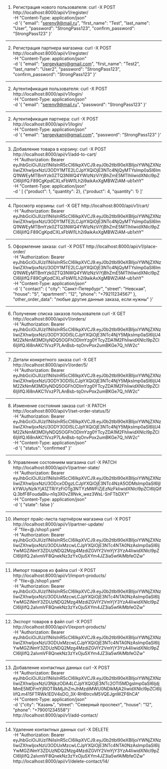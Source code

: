 1. Регистрация нового пользователя:
curl -X POST http://localhost:8000/api/v1/register/ \
-H "Content-Type: application/json" \
-d '{
    "email": "sereny9@mail.ru",
    "first_name": "Test",
    "last_name": "User",
    "password": "StrongPass123",
    "confirm_password": "StrongPass123"
}'
---------------------------------------------------------
2. Регистрация партнера магазина:
curl -X POST http://localhost:8000/api/v1/register/ \
-H "Content-Type: application/json" \
-d '{
    "email": "sergeykamj@gmail.com",
    "first_name": "Test2",
    "last_name": "User2",
    "password": "StrongPass123",
    "confirm_password": "StrongPass123"
}'
---------------------------------------------------------
2. Аутентификация пользователя:
curl -X POST http://localhost:8000/api/v1/login/ \
-H "Content-Type: application/json" \
-d '{
    "email": "sereny9@mail.ru",
    "password": "StrongPass123"
}'
---------------------------------------------------------
2. Аутентификация партнера:
curl -X POST http://localhost:8000/api/v1/login/ \
-H "Content-Type: application/json" \
-d '{
    "email": "sergeykamj@gmail.com",
    "password": "StrongPass123"
}'
---------------------------------------------------------
3. Добавление товара в корзину:
curl -X POST http://localhost:8000/api/v1/add-to-cart/ \
-H "Authorization: Bearer eyJhbGciOiJIUzI1NiIsInR5cCI6IkpXVCJ9.eyJ0b2tlbl90eXBlIjoiYWNjZXNzIiwiZXhwIjoxNzU3ODY1MTE2LCJpYXQiOjE3NTc4NjQyMTYsImp0aSI6ImQ1NWEyMTBmYzk0ZTQ3NWQ4YWIzNzViYjBhZmE5MTlhIiwidXNlcl9pZCI6IjIifQ.F89CgKpdCXLxFbWl1Lh2i9aikAxXgMBWZiAM-ub1xhY" \
-H "Content-Type: application/json" \
-d '
[
    {"product": 1, "quantity": 2},
    {"product": 4, "quantity": 1}
]'
---------------------------------------------------------
4.  Просмотр корзины:
curl -X GET http://localhost:8000/api/v1/cart/ \
-H "Authorization: Bearer eyJhbGciOiJIUzI1NiIsInR5cCI6IkpXVCJ9.eyJ0b2tlbl90eXBlIjoiYWNjZXNzIiwiZXhwIjoxNzU3ODY1MTE2LCJpYXQiOjE3NTc4NjQyMTYsImp0aSI6ImQ1NWEyMTBmYzk0ZTQ3NWQ4YWIzNzViYjBhZmE5MTlhIiwidXNlcl9pZCI6IjIifQ.F89CgKpdCXLxFbWl1Lh2i9aikAxXgMBWZiAM-ub1xhY"
---------------------------------------------------------
5. Оформление заказа:
curl -X POST http://localhost:8000/api/v1/place-order/ \
-H "Authorization: Bearer eyJhbGciOiJIUzI1NiIsInR5cCI6IkpXVCJ9.eyJ0b2tlbl90eXBlIjoiYWNjZXNzIiwiZXhwIjoxNzU3ODY1MTE2LCJpYXQiOjE3NTc4NjQyMTYsImp0aSI6ImQ1NWEyMTBmYzk0ZTQ3NWQ4YWIzNzViYjBhZmE5MTlhIiwidXNlcl9pZCI6IjIifQ.F89CgKpdCXLxFbWl1Lh2i9aikAxXgMBWZiAM-ub1xhY" \
-H "Content-Type: application/json" \
-d '{
   "contact": {
       "city": "Санкт-Петербург",
       "street": "Невская",
       "house": "5",
       "apartment": "12",
       "phone": "+79211234567"
   },
   "other_order_data": "любые другие данные заказа, если нужны"
}'
---------------------------------------------------------
6. Получение списка заказов пользователя
curl -X GET http://localhost:8000/api/v1/orders/ \
-H "Authorization: Bearer eyJhbGciOiJIUzI1NiIsInR5cCI6IkpXVCJ9.eyJ0b2tlbl90eXBlIjoiYWNjZXNzIiwiZXhwIjoxNzU3ODY3ODI5LCJpYXQiOjE3NTc4NjY5MjksImp0aSI6IjU4M2ZkNmM3MDIyNDQ5OGFhODlmYzg0YTcyZDA1M2FhIiwidXNlcl9pZCI6IjIifQ.l68nAKC1VxzP7LAnBsb-tqOnvPox2umBKGe7Q_hlW2c"
--------------------------------------------------------
7. Детали конкретного заказа
curl -X GET http://localhost:8000/api/v1/order/5/ \
-H "Authorization: Bearer eyJhbGciOiJIUzI1NiIsInR5cCI6IkpXVCJ9.eyJ0b2tlbl90eXBlIjoiYWNjZXNzIiwiZXhwIjoxNzU3ODY3ODI5LCJpYXQiOjE3NTc4NjY5MjksImp0aSI6IjU4M2ZkNmM3MDIyNDQ5OGFhODlmYzg0YTcyZDA1M2FhIiwidXNlcl9pZCI6IjIifQ.l68nAKC1VxzP7LAnBsb-tqOnvPox2umBKGe7Q_hlW2c"
----------------------------------------------------------
8. Изменение состояния заказа
curl -X PATCH http://localhost:8000/api/v1/set-order-status/5/ \
-H "Authorization: Bearer eyJhbGciOiJIUzI1NiIsInR5cCI6IkpXVCJ9.eyJ0b2tlbl90eXBlIjoiYWNjZXNzIiwiZXhwIjoxNzU3ODY3ODI5LCJpYXQiOjE3NTc4NjY5MjksImp0aSI6IjU4M2ZkNmM3MDIyNDQ5OGFhODlmYzg0YTcyZDA1M2FhIiwidXNlcl9pZCI6IjIifQ.l68nAKC1VxzP7LAnBsb-tqOnvPox2umBKGe7Q_hlW2c" \
-H "Content-Type: application/json" \
-d '{
    "status": "confirmed"
}'
-----------------------------------------------------------
9. Управление состоянием магазина
curl -X PATCH http://localhost:8000/api/v1/partner-state/ \
-H "Authorization: Bearer eyJhbGciOiJIUzI1NiIsInR5cCI6IkpXVCJ9.eyJ0b2tlbl90eXBlIjoiYWNjZXNzIiwiZXhwIjoxNzU3ODcxODgzLCJpYXQiOjE3NTc4NzA5ODMsImp0aSI6IjlkYWUyNzlkYjA1ZTRiYzFiOTg3NTYzMWFiZjEzNzFkIiwidXNlcl9pZCI6IjQifQ.3bfF8FoudaBlu-n1q3X0vZ8Nvk_wez3WsL-SnFTbDXY" \
-H "Content-Type: application/json" \
-d '{
    "state": false
}'
------------------------------------------------------------
10. Импорт прайс-листа партнёром магазина
curl -X POST http://localhost:8000/api/v1/partner-update/ \
-F "file=@./shop1.yaml" \
-H "Authorization: Bearer eyJhbGciOiJIUzI1NiIsInR5cCI6IkpXVCJ9.eyJ0b2tlbl90eXBlIjoiYWNjZXNzIiwiZXhwIjoxNzU3ODUxMzcwLCJpYXQiOjE3NTc4NTA0NzAsImp0aSI6IjYwMGZiNmY3ZDUzNDQ2Mzg4MzdiZGVlY2VmYjY3YzA4IiwidXNlcl9pZCI6IjIifQ.2aIvmVF8QnekNz3zYxOju5XYm4JZ3ia5wfAlMbfeOZw"
------------------------------------------------------------
11. Импорт товаров из файла
curl -X POST http://localhost:8000/api/v1/import-products/ \
-F "file=@./shop1.yaml" \
-H "Authorization: Bearer eyJhbGciOiJIUzI1NiIsInR5cCI6IkpXVCJ9.eyJ0b2tlbl90eXBlIjoiYWNjZXNzIiwiZXhwIjoxNzU3ODUxMzcwLCJpYXQiOjE3NTc4NTA0NzAsImp0aSI6IjYwMGZiNmY3ZDUzNDQ2Mzg4MzdiZGVlY2VmYjY3YzA4IiwidXNlcl9pZCI6IjIifQ.2aIvmVF8QnekNz3zYxOju5XYm4JZ3ia5wfAlMbfeOZw"
------------------------------------------------------------
12. Экспорт товаров в файл
curl -X POST \
http://localhost:8000/api/v1/export-products/ \
-H "Authorization: Bearer eyJhbGciOiJIUzI1NiIsInR5cCI6IkpXVCJ9.eyJ0b2tlbl90eXBlIjoiYWNjZXNzIiwiZXhwIjoxNzU3ODUxMzcwLCJpYXQiOjE3NTc4NTA0NzAsImp0aSI6IjYwMGZiNmY3ZDUzNDQ2Mzg4MzdiZGVlY2VmYjY3YzA4IiwidXNlcl9pZCI6IjIifQ.2aIvmVF8QnekNz3zYxOju5XYm4JZ3ia5wfAlMbfeOZw"
------------------------------------------------------------
13. Добавление контактных данных
curl -X POST \
-H "Authorization: Bearer eyJhbGciOiJIUzI1NiIsInR5cCI6IkpXVCJ9.eyJ0b2tlbl90eXBlIjoiYWNjZXNzIiwiZXhwIjoxNzU3NjkzODA4LCJpYXQiOjE3NTc2OTI5MDgsImp0aSI6IjdjMmE5MDFmYjRlOTRkMjJhZmJhMzdiMWU0NDlkMjA2IiwidXNlcl9pZCI6IjIifQ.m415FTRWk1EDV4sDO_3X-RH6trcvM5VQEJgnWZF6hCA" \
-H "Content-Type: application/json" \
-d '{"city": "Казань", "street": "Северный проспект", "house": "12", "phone": "+79001234558"}' \
http://localhost:8000/api/v1/add-contact/
---------------------------------------------------------
14. Удаление контактных данных
curl -X DELETE \
-H "Authorization: Bearer eyJhbGciOiJIUzI1NiIsInR5cCI6IkpXVCJ9.eyJ0b2tlbl90eXBlIjoiYWNjZXNzIiwiZXhwIjoxNzU3ODUxMzcwLCJpYXQiOjE3NTc4NTA0NzAsImp0aSI6IjYwMGZiNmY3ZDUzNDQ2Mzg4MzdiZGVlY2VmYjY3YzA4IiwidXNlcl9pZCI6IjIifQ.2aIvmVF8QnekNz3zYxOju5XYm4JZ3ia5wfAlMbfeOZw" \
http://localhost:8000/api/v1/delete-contact/14/
